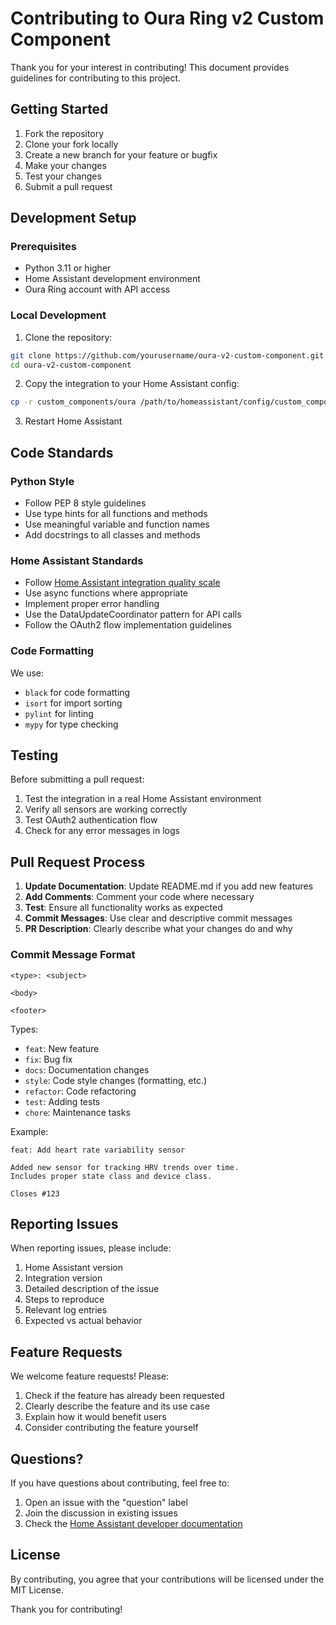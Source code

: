 ﻿# Contributing to Oura Ring v2 Custom Component

Thank you for your interest in contributing! This document provides guidelines for contributing to this project.

## Getting Started

1. Fork the repository
2. Clone your fork locally
3. Create a new branch for your feature or bugfix
4. Make your changes
5. Test your changes
6. Submit a pull request

## Development Setup

### Prerequisites

- Python 3.11 or higher
- Home Assistant development environment
- Oura Ring account with API access

### Local Development

1. Clone the repository:
```bash
git clone https://github.com/yourusername/oura-v2-custom-component.git
cd oura-v2-custom-component
```

2. Copy the integration to your Home Assistant config:
```bash
cp -r custom_components/oura /path/to/homeassistant/config/custom_components/
```

3. Restart Home Assistant

## Code Standards

### Python Style

- Follow PEP 8 style guidelines
- Use type hints for all functions and methods
- Use meaningful variable and function names
- Add docstrings to all classes and methods

### Home Assistant Standards

- Follow [Home Assistant integration quality scale](https://developers.home-assistant.io/docs/integration_quality_scale_index/)
- Use async functions where appropriate
- Implement proper error handling
- Use the DataUpdateCoordinator pattern for API calls
- Follow the OAuth2 flow implementation guidelines

### Code Formatting

We use:
- `black` for code formatting
- `isort` for import sorting
- `pylint` for linting
- `mypy` for type checking

## Testing

Before submitting a pull request:

1. Test the integration in a real Home Assistant environment
2. Verify all sensors are working correctly
3. Test OAuth2 authentication flow
4. Check for any error messages in logs

## Pull Request Process

1. **Update Documentation**: Update README.md if you add new features
2. **Add Comments**: Comment your code where necessary
3. **Test**: Ensure all functionality works as expected
4. **Commit Messages**: Use clear and descriptive commit messages
5. **PR Description**: Clearly describe what your changes do and why

### Commit Message Format

```
<type>: <subject>

<body>

<footer>
```

Types:
- `feat`: New feature
- `fix`: Bug fix
- `docs`: Documentation changes
- `style`: Code style changes (formatting, etc.)
- `refactor`: Code refactoring
- `test`: Adding tests
- `chore`: Maintenance tasks

Example:
```
feat: Add heart rate variability sensor

Added new sensor for tracking HRV trends over time.
Includes proper state class and device class.

Closes #123
```

## Reporting Issues

When reporting issues, please include:

1. Home Assistant version
2. Integration version
3. Detailed description of the issue
4. Steps to reproduce
5. Relevant log entries
6. Expected vs actual behavior

## Feature Requests

We welcome feature requests! Please:

1. Check if the feature has already been requested
2. Clearly describe the feature and its use case
3. Explain how it would benefit users
4. Consider contributing the feature yourself

## Questions?

If you have questions about contributing, feel free to:

1. Open an issue with the "question" label
2. Join the discussion in existing issues
3. Check the [Home Assistant developer documentation](https://developers.home-assistant.io/)

## License

By contributing, you agree that your contributions will be licensed under the MIT License.

Thank you for contributing! 
